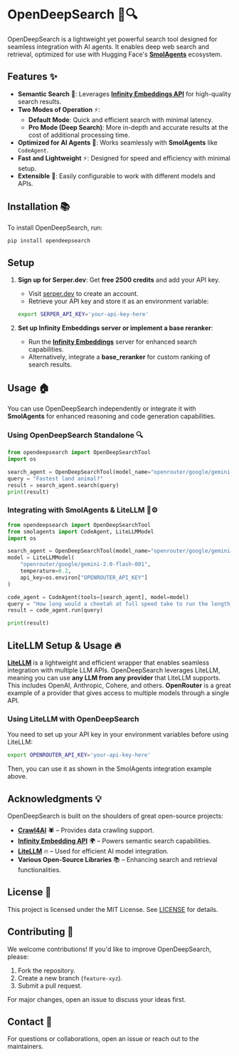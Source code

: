 # OpenDeepSearch 🚀🔍

OpenDeepSearch is a lightweight yet powerful search tool designed for seamless integration with AI agents. It enables deep web search and retrieval, optimized for use with Hugging Face's **[SmolAgents](https://github.com/huggingface/smolagents)** ecosystem.

## Features ✨

- **Semantic Search** 🧠: Leverages **[Infinity Embeddings API](https://github.com/michaelfeil/infinity)** for high-quality search results.
- **Two Modes of Operation** ⚡:
  - **Default Mode**: Quick and efficient search with minimal latency.
  - **Pro Mode (Deep Search)**: More in-depth and accurate results at the cost of additional processing time.
- **Optimized for AI Agents** 🤖: Works seamlessly with **SmolAgents** like `CodeAgent`.
- **Fast and Lightweight** ⚡: Designed for speed and efficiency with minimal setup.
- **Extensible** 🔌: Easily configurable to work with different models and APIs.

## Installation 📚

To install OpenDeepSearch, run:

```bash
pip install opendeepsearch
```

## Setup

1. **Sign up for Serper.dev**: Get **free 2500 credits** and add your API key.
   - Visit [serper.dev](https://serper.dev) to create an account.
   - Retrieve your API key and store it as an environment variable:
   
   ```bash
   export SERPER_API_KEY='your-api-key-here'
   ```

2. **Set up Infinity Embeddings server or implement a base reranker**:
   - Run the **[Infinity Embeddings](https://github.com/michaelfeil/infinity)** server for enhanced search capabilities.
   - Alternatively, integrate a **base_reranker** for custom ranking of search results.

## Usage 🏠️

You can use OpenDeepSearch independently or integrate it with **SmolAgents** for enhanced reasoning and code generation capabilities.

### Using OpenDeepSearch Standalone 🔍

```python
from opendeepsearch import OpenDeepSearchTool
import os

search_agent = OpenDeepSearchTool(model_name="openrouter/google/gemini-2.0-flash-001", pro_mode=True)  # Set pro_mode for deep search
query = "Fastest land animal?"
result = search_agent.search(query)
print(result)
```

### Integrating with SmolAgents & LiteLLM 🤖⚙️

```python
from opendeepsearch import OpenDeepSearchTool
from smolagents import CodeAgent, LiteLLMModel
import os

search_agent = OpenDeepSearchTool(model_name="openrouter/google/gemini-2.0-flash-001", pro_mode=True)
model = LiteLLMModel(
    "openrouter/google/gemini-2.0-flash-001",
    temperature=0.2,
    api_key=os.environ["OPENROUTER_API_KEY"]
)

code_agent = CodeAgent(tools=[search_agent], model=model)
query = "How long would a cheetah at full speed take to run the length of Pont Alexandre III?"
result = code_agent.run(query)

print(result)
```

## LiteLLM Setup & Usage 🔥

**[LiteLLM](https://www.litellm.ai/)** is a lightweight and efficient wrapper that enables seamless integration with multiple LLM APIs. OpenDeepSearch leverages LiteLLM, meaning you can use **any LLM from any provider** that LiteLLM supports. This includes OpenAI, Anthropic, Cohere, and others. **OpenRouter** is a great example of a provider that gives access to multiple models through a single API.

### Using LiteLLM with OpenDeepSearch

You need to set up your API key in your environment variables before using LiteLLM:

```bash
export OPENROUTER_API_KEY='your-api-key-here'
```

Then, you can use it as shown in the SmolAgents integration example above.

## Acknowledgments 💡

OpenDeepSearch is built on the shoulders of great open-source projects:

- **[Crawl4AI](https://github.com/crawl4ai)** 🕷️ – Provides data crawling support.
- **[Infinity Embedding API](https://github.com/michaelfeil/infinity)** 🌍 – Powers semantic search capabilities.
- **[LiteLLM](https://www.litellm.ai/)** 🔥 – Used for efficient AI model integration.
- **Various Open-Source Libraries** 📚 – Enhancing search and retrieval functionalities.

## License 📝

This project is licensed under the MIT License. See [LICENSE](LICENSE) for details.

## Contributing 🤝

We welcome contributions! If you'd like to improve OpenDeepSearch, please:

1. Fork the repository.
2. Create a new branch (`feature-xyz`).
3. Submit a pull request.

For major changes, open an issue to discuss your ideas first.

## Contact 📩

For questions or collaborations, open an issue or reach out to the maintainers.

